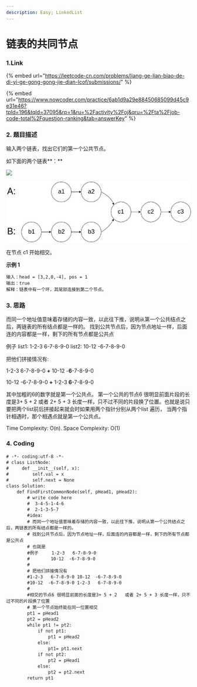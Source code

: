 ```yaml
---
description: Easy; LinkedList
---
```


# 链表的共同节点

### 1.Link

{% embed url="https://leetcode-cn.com/problems/liang-ge-lian-biao-de-di-yi-ge-gong-gong-jie-dian-lcof/submissions/" %}

{% embed url="https://www.nowcoder.com/practice/6ab1d9a29e88450685099d45c9e31e46?tpId=196&tqId=37095&rp=1&ru=%2Factivity%2Foj&qru=%2Fta%2Fjob-code-total%2Fquestion-ranking&tab=answerKey" %}

### 2. 题目描述

输入两个链表，找出它们的第一个公共节点。

如下面的两个链表**：**

[![](https://assets.leetcode-cn.com/aliyun-lc-upload/uploads/2018/12/14/160\_statement.png)](https://assets.leetcode-cn.com/aliyun-lc-upload/uploads/2018/12/14/160\_statement.png)

![](<../../.gitbook/assets/image (8).png>)

在节点 c1 开始相交。

**示例 1**

```
输入：head = [3,2,0,-4], pos = 1
输出：true
解释：链表中有一个环，其尾部连接到第二个节点。
```



### 3. 思路

而同一个地址值意味着存储的内容一致，以此往下推，说明从第一个公共结点之后，两链表的所有结点都是一样的。 找到公共节点后，因为节点地址一样，后面连的内容都是一样，剩下的所有节点都是公共点

例子  list1:  1-2-3 6-7-8-9-0   list2:  10-12 -6-7-8-9-0

把他们拼接情况有:

1-2-3 6-7-8-9-0 **+** 10-12 -**6**-7-8-9-0

10-12 -6-7-8-9-0  **+** 1-2-3 **6**-7-8-9-0

其中加粗的6的数字就是第一个公共点。 第一个公共的节点6 很明显前面片段的长度是3+ 5 + 2 或者 2+ 5 + 3 长度一样，只不过不同的片段换了位置。也就是说只要把两个list前后拼接起来就会时如果用两个指针分别从两个list 遍历， 当两个指针相遇时，那个相遇点就是第一个公共点。

Time Complexity: O(n).  Space Complexity: O(1)&#x20;



### 4. Coding

```
# -*- coding:utf-8 -*-
# class ListNode:
#     def __init__(self, x):
#         self.val = x
#         self.next = None
class Solution:
    def FindFirstCommonNode(self, pHead1, pHead2):
        # write code here
        #  3-4-5-1-4-6
        #  2-1-3-5-7
        #idea:
        # 而同一个地址值意味着存储的内容一致，以此往下推，说明从第一个公共结点之后，两链表的所有结点都是一样的。
        # 找到公共节点后，因为节点地址一样，后面连的内容都是一样，剩下的所有节点都是公共点
        # 也就是
        #例子     1-2-3   6-7-8-9-0
        #        10-12  -6-7-8-9-0
        #
        # 把他们拼接情况有
        #1-2-3   6-7-8-9-0 10-12  -6-7-8-9-0
        #10-12  -6-7-8-9-0 1-2-3   6-7-8-9-0
        #
        #相交的节点6 很明显前面的长度是3+ 5 + 2   或者 2+ 5 + 3 长度一样，只不过不同的片段换了位置
        # 第一个节点始终能在同一位置相交
        pt1 = pHead1
        pt2 = pHead2
        while pt1 != pt2:
            if not pt1:
                pt1 = pHead2
            else:
                pt1= pt1.next
            if not pt2:
                pt2 = pHead1
            else:
                pt2 = pt2.next
        return pt1
        
        
```

